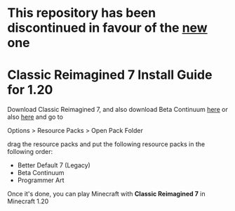 # This repository has been discontinued in favour of the [new](https://github.com/MrGlitchDogePE/Classic-Reimagined) one
# Classic Reimagined 7 Install Guide for 1.20

Download Classic Reimagined 7, and also download Beta Continuum [here](https://www.planetminecraft.com/texture-pack/beta-continuum) or also [here](https://github.com/shmoobalizer/Beta_Continuum/releases) and go to

Options > Resource Packs > Open Pack Folder

drag the resource packs and put the following resource packs in the following order:

- Better Default 7 (Legacy)
- Beta Continuum
- Programmer Art

Once it's done, you can play Minecraft with **Classic Reimagined 7** in Minecraft 1.20



